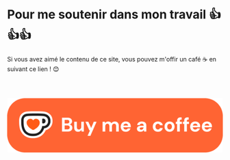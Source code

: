 
# Pour me soutenir dans mon travail 👍👍👍

Si vous avez aimé le contenu de ce site, vous pouvez m'offir un café ☕ en suivant ce lien ! 😊

<pre>


</pre>

[![Buy me a coffee](kofi6.png)](https://ko-fi.com/ndu69)
